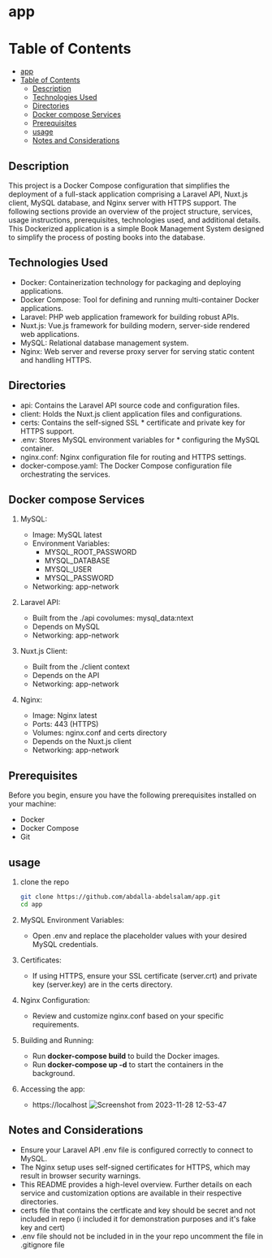 # app


Table of Contents
==================

- [app](#app)
- [Table of Contents](#table-of-contents)
  - [Description](#description)
  - [Technologies Used](#technologies-used)
  - [Directories](#directories)
  - [Docker compose Services](#docker-compose-services)
  - [Prerequisites](#prerequisites)
  - [usage](#usage)
  - [Notes and Considerations](#notes-and-considerations)
## Description
This project is a Docker Compose configuration that simplifies the deployment of a full-stack application comprising a Laravel API, Nuxt.js client, MySQL database, and Nginx server with HTTPS support. The following sections provide an overview of the project structure, services, usage instructions, prerequisites, technologies used, and additional details.
This Dockerized application is a simple Book Management System designed to simplify the process of posting books into the database.
## Technologies Used

* Docker: Containerization technology for packaging and deploying applications.
* Docker Compose: Tool for defining and running multi-container Docker applications.
* Laravel: PHP web application framework for building robust APIs.
* Nuxt.js: Vue.js framework for building modern, server-side rendered web applications.
* MySQL: Relational database management system.
* Nginx: Web server and reverse proxy server for serving static content and handling HTTPS.

## Directories

* api: Contains the Laravel API source code and configuration files.
* client: Holds the Nuxt.js client application files and configurations.
* certs: Contains the self-signed SSL * certificate and private key for HTTPS support.
* .env: Stores MySQL environment variables for * configuring the MySQL container.
* nginx.conf: Nginx configuration file for routing and HTTPS settings.
* docker-compose.yaml: The Docker Compose configuration file orchestrating the services.

## Docker compose Services

1. MySQL:
    * Image: MySQL latest
    * Environment Variables:
        * MYSQL_ROOT_PASSWORD
        * MYSQL_DATABASE
        * MYSQL_USER
        * MYSQL_PASSWORD
    * Networking: app-network

1. Laravel API:
    * Built from the ./api covolumes:
  mysql_data:ntext
    * Depends on MySQL
    * Networking: app-network

1. Nuxt.js Client:
    * Built from the ./client context
    * Depends on the API
    * Networking: app-network

1. Nginx:
    * Image: Nginx latest
    * Ports: 443 (HTTPS)
    * Volumes: nginx.conf and certs directory
    * Depends on the Nuxt.js client
    * Networking: app-network

## Prerequisites

Before you begin, ensure you have the following prerequisites installed on your machine:

* Docker
* Docker Compose
* Git

## usage
1. clone the repo
    ```sh
    git clone https://github.com/abdalla-abdelsalam/app.git
    cd app
    ```
1. MySQL Environment Variables:

    * Open .env and replace the placeholder values with your desired MySQL credentials.

1. Certificates:

    * If using HTTPS, ensure your SSL certificate (server.crt) and private key (server.key) are in the certs directory.

1. Nginx Configuration:

    * Review and customize nginx.conf based on your specific requirements.

1. Building and Running:

    * Run **docker-compose build**  to build the Docker images.
    * Run **docker-compose up -d** to start the containers in the background.

1. Accessing the app:
   * https://localhost
![Screenshot from 2023-11-28 12-53-47](https://github.com/abdalla-abdelsalam/app/assets/51873396/1322a738-07f7-4236-b474-71cf2c0f662f)


## Notes and Considerations
* Ensure your Laravel API .env file is configured correctly to connect to MySQL.
* The Nginx setup uses self-signed certificates for HTTPS, which may result in browser security warnings.
* This README provides a high-level overview. Further details on each service and customization options are available in their respective directories.
* certs file that contains the certficate and key  should be secret and not included in repo (i included it for demonstration purposes and it's fake key and cert)
* .env file should not be included in in the your repo uncomment the file in .gitignore file